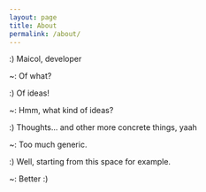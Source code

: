 ```yaml
---
layout: page
title: About
permalink: /about/
---
```


:) Maicol, developer

~: Of what?

:) Of ideas!

~: Hmm, what kind of ideas?

:) Thoughts... and other more concrete things, yaah

~: Too much generic.

:) Well, starting from this space for example.

~: Better :)